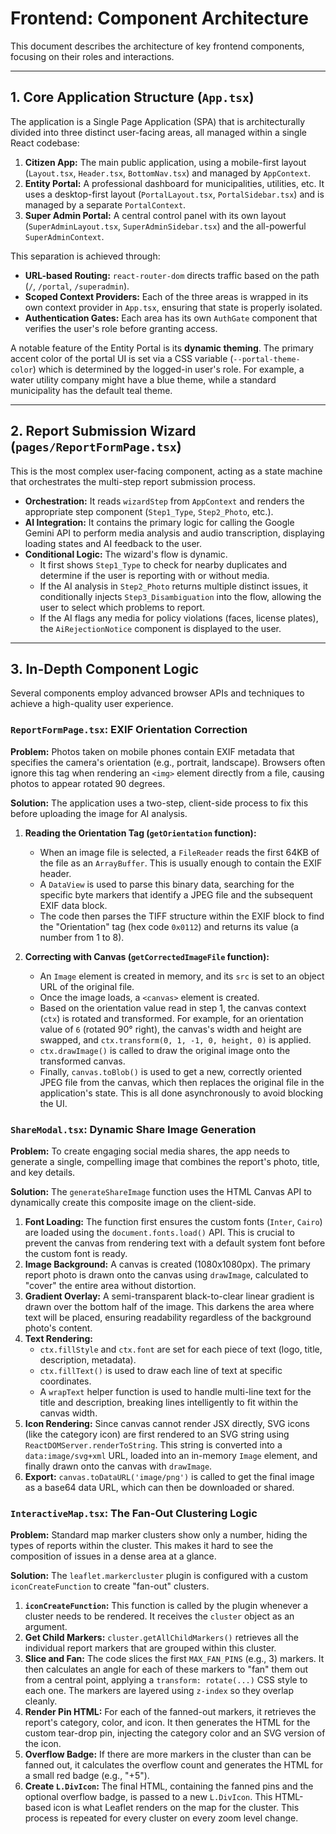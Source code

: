 # Frontend: Component Architecture

This document describes the architecture of key frontend components, focusing on their roles and interactions.

---

## 1. Core Application Structure (`App.tsx`)

The application is a Single Page Application (SPA) that is architecturally divided into three distinct user-facing areas, all managed within a single React codebase:

1.  **Citizen App:** The main public application, using a mobile-first layout (`Layout.tsx`, `Header.tsx`, `BottomNav.tsx`) and managed by `AppContext`.
2.  **Entity Portal:** A professional dashboard for municipalities, utilities, etc. It uses a desktop-first layout (`PortalLayout.tsx`, `PortalSidebar.tsx`) and is managed by a separate `PortalContext`.
3.  **Super Admin Portal:** A central control panel with its own layout (`SuperAdminLayout.tsx`, `SuperAdminSidebar.tsx`) and the all-powerful `SuperAdminContext`.

This separation is achieved through:
-   **URL-based Routing:** `react-router-dom` directs traffic based on the path (`/`, `/portal`, `/superadmin`).
-   **Scoped Context Providers:** Each of the three areas is wrapped in its own context provider in `App.tsx`, ensuring that state is properly isolated.
-   **Authentication Gates:** Each area has its own `AuthGate` component that verifies the user's role before granting access.

A notable feature of the Entity Portal is its **dynamic theming**. The primary accent color of the portal UI is set via a CSS variable (`--portal-theme-color`) which is determined by the logged-in user's role. For example, a water utility company might have a blue theme, while a standard municipality has the default teal theme.

---

## 2. Report Submission Wizard (`pages/ReportFormPage.tsx`)

This is the most complex user-facing component, acting as a state machine that orchestrates the multi-step report submission process.

-   **Orchestration:** It reads `wizardStep` from `AppContext` and renders the appropriate step component (`Step1_Type`, `Step2_Photo`, etc.).
-   **AI Integration:** It contains the primary logic for calling the Google Gemini API to perform media analysis and audio transcription, displaying loading states and AI feedback to the user.
-   **Conditional Logic:** The wizard's flow is dynamic.
    -   It first shows `Step1_Type` to check for nearby duplicates and determine if the user is reporting with or without media.
    -   If the AI analysis in `Step2_Photo` returns multiple distinct issues, it conditionally injects `Step3_Disambiguation` into the flow, allowing the user to select which problems to report.
    -   If the AI flags any media for policy violations (faces, license plates), the `AiRejectionNotice` component is displayed to the user.

---

## 3. In-Depth Component Logic

Several components employ advanced browser APIs and techniques to achieve a high-quality user experience.

### `ReportFormPage.tsx`: EXIF Orientation Correction

**Problem:** Photos taken on mobile phones contain EXIF metadata that specifies the camera's orientation (e.g., portrait, landscape). Browsers often ignore this tag when rendering an `<img>` element directly from a file, causing photos to appear rotated 90 degrees.

**Solution:** The application uses a two-step, client-side process to fix this before uploading the image for AI analysis.

1.  **Reading the Orientation Tag (`getOrientation` function):**
    -   When an image file is selected, a `FileReader` reads the first 64KB of the file as an `ArrayBuffer`. This is usually enough to contain the EXIF header.
    -   A `DataView` is used to parse this binary data, searching for the specific byte markers that identify a JPEG file and the subsequent EXIF data block.
    -   The code then parses the TIFF structure within the EXIF block to find the "Orientation" tag (hex code `0x0112`) and returns its value (a number from 1 to 8).

2.  **Correcting with Canvas (`getCorrectedImageFile` function):**
    -   An `Image` element is created in memory, and its `src` is set to an object URL of the original file.
    -   Once the image loads, a `<canvas>` element is created.
    -   Based on the orientation value read in step 1, the canvas context (`ctx`) is rotated and transformed. For example, for an orientation value of `6` (rotated 90° right), the canvas's width and height are swapped, and `ctx.transform(0, 1, -1, 0, height, 0)` is applied.
    -   `ctx.drawImage()` is called to draw the original image onto the transformed canvas.
    -   Finally, `canvas.toBlob()` is used to get a new, correctly oriented JPEG file from the canvas, which then replaces the original file in the application's state. This is all done asynchronously to avoid blocking the UI.

### `ShareModal.tsx`: Dynamic Share Image Generation

**Problem:** To create engaging social media shares, the app needs to generate a single, compelling image that combines the report's photo, title, and key details.

**Solution:** The `generateShareImage` function uses the HTML Canvas API to dynamically create this composite image on the client-side.

1.  **Font Loading:** The function first ensures the custom fonts (`Inter`, `Cairo`) are loaded using the `document.fonts.load()` API. This is crucial to prevent the canvas from rendering text with a default system font before the custom font is ready.
2.  **Image Background:** A canvas is created (1080x1080px). The primary report photo is drawn onto the canvas using `drawImage`, calculated to "cover" the entire area without distortion.
3.  **Gradient Overlay:** A semi-transparent black-to-clear linear gradient is drawn over the bottom half of the image. This darkens the area where text will be placed, ensuring readability regardless of the background photo's content.
4.  **Text Rendering:**
    -   `ctx.fillStyle` and `ctx.font` are set for each piece of text (logo, title, description, metadata).
    -   `ctx.fillText()` is used to draw each line of text at specific coordinates.
    -   A `wrapText` helper function is used to handle multi-line text for the title and description, breaking lines intelligently to fit within the canvas width.
5.  **Icon Rendering:** Since canvas cannot render JSX directly, SVG icons (like the category icon) are first rendered to an SVG string using `ReactDOMServer.renderToString`. This string is converted into a `data:image/svg+xml` URL, loaded into an in-memory `Image` element, and finally drawn onto the canvas with `drawImage`.
6.  **Export:** `canvas.toDataURL('image/png')` is called to get the final image as a base64 data URL, which can then be downloaded or shared.

### `InteractiveMap.tsx`: The Fan-Out Clustering Logic

**Problem:** Standard map marker clusters show only a number, hiding the types of reports within the cluster. This makes it hard to see the composition of issues in a dense area at a glance.

**Solution:** The `leaflet.markercluster` plugin is configured with a custom `iconCreateFunction` to create "fan-out" clusters.

1.  **`iconCreateFunction`:** This function is called by the plugin whenever a cluster needs to be rendered. It receives the `cluster` object as an argument.
2.  **Get Child Markers:** `cluster.getAllChildMarkers()` retrieves all the individual report markers that are grouped within this cluster.
3.  **Slice and Fan:** The code slices the first `MAX_FAN_PINS` (e.g., 3) markers. It then calculates an angle for each of these markers to "fan" them out from a central point, applying a `transform: rotate(...)` CSS style to each one. The markers are layered using `z-index` so they overlap cleanly.
4.  **Render Pin HTML:** For each of the fanned-out markers, it retrieves the report's category, color, and icon. It then generates the HTML for the custom tear-drop pin, injecting the category color and an SVG version of the icon.
5.  **Overflow Badge:** If there are more markers in the cluster than can be fanned out, it calculates the overflow count and generates the HTML for a small red badge (e.g., "+5").
6.  **Create `L.DivIcon`:** The final HTML, containing the fanned pins and the optional overflow badge, is passed to a new `L.DivIcon`. This HTML-based icon is what Leaflet renders on the map for the cluster. This process is repeated for every cluster on every zoom level change.